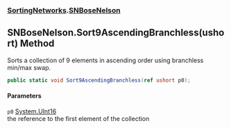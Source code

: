 ### [SortingNetworks](SortingNetworks.md 'SortingNetworks').[SNBoseNelson](SortingNetworks_SNBoseNelson.md 'SortingNetworks.SNBoseNelson')
## SNBoseNelson.Sort9AscendingBranchless(ushort) Method
Sorts a collection of 9 elements in ascending order using branchless min/max swap.  
```csharp
public static void Sort9AscendingBranchless(ref ushort p0);
```
#### Parameters
<a name='SortingNetworks_SNBoseNelson_Sort9AscendingBranchless(ushort)_p0'></a>
`p0` [System.UInt16](https://docs.microsoft.com/en-us/dotnet/api/System.UInt16 'System.UInt16')  
the reference to the first element of the collection
  
